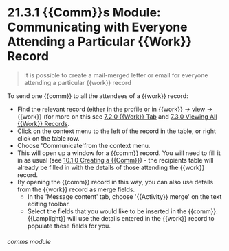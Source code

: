 # 21.3.1 {{Comm}}s Module: Communicating with Everyone Attending a Particular {{Work}} Record

> It is possible to create a mail-merged letter or email for everyone attending a particular {{work}} record



To send one {{comm}} to all the attendees of a {{work}} record:

- Find the relevant record (either in the profile or in {{work}} -> view -> {{work}} (for more on this see [7.2.0 {{Work}} Tab](/help/index/p/7.2.0) and [7.3.0 Viewing All {{Work}} Records](/help/index/p/7.3.0).
- Click on the context menu to the left of the record in the table, or right click on the table row.
- Choose 'Communicate'from the context menu.
- This will open up a window for a {{comm}} record. You will need to fill it in as usual (see [10.1.0 Creating a {{Comm}}](/help/index/p/10.1.0)) - the recipients table will already be filled in with the details of those attending the {{work}} record.
- By opening the {{comm}} record in this way, you can also use details from the {{work}} record as merge fields.
   - In the 'Message content' tab, choose '{{Activity}} merge' on the text editing toolbar. 
   - Select the fields that you would like to be inserted in the {{comm}}. {{Lamplight}} will use the details entered in the {{work}} record to populate these fields for you.
   
   
###### comms module
